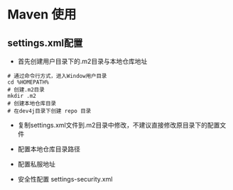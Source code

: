 # Maven 使用

## settings.xml配置

* 首先创建用户目录下的.m2目录与本地仓库地址
```
# 通过命令行方式，进入Window用户目录
cd %HOMEPATH%
# 创建.m2目录
mkdir .m2
# 创建本地仓库目录
# 在dev4j目录下创建 repo 目录
```
* 复制settings.xml文件到.m2目录中修改，不建议直接修改原目录下的配置文件

* 配置本地仓库目录路径

* 配置私服地址

* 安全性配置 settings-security.xml


